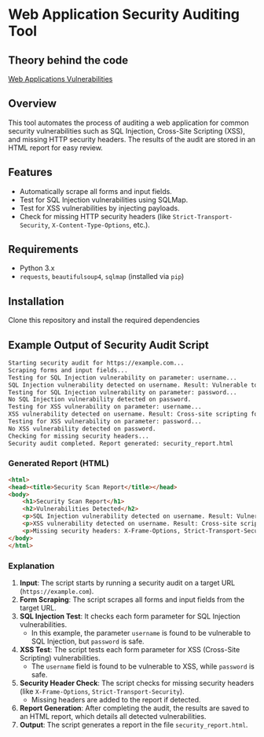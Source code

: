 # Web Application Security Auditing Tool

## Theory behind the code
[Web Applications Vulnerabilities](https://claudiaslibrary.notion.site/Web-Applications-Vulnerabilities-12b19f756832801f9e2dd32a86bd628b)

## Overview
This tool automates the process of auditing a web application for common security vulnerabilities
such as SQL Injection, Cross-Site Scripting (XSS), and missing HTTP security headers.
The results of the audit are stored in an HTML report for easy review.

## Features
- Automatically scrape all forms and input fields.
- Test for SQL Injection vulnerabilities using SQLMap.
- Test for XSS vulnerabilities by injecting payloads.
- Check for missing HTTP security headers (like `Strict-Transport-Security`, `X-Content-Type-Options`, etc.).

## Requirements
- Python 3.x
- `requests`, `beautifulsoup4`, `sqlmap` (installed via `pip`)

## Installation
Clone this repository and install the required dependencies

## Example Output of Security Audit Script

```bash
Starting security audit for https://example.com...
Scraping forms and input fields...
Testing for SQL Injection vulnerability on parameter: username...
SQL Injection vulnerability detected on username. Result: Vulnerable to SQL Injection.
Testing for SQL Injection vulnerability on parameter: password...
No SQL Injection vulnerability detected on password.
Testing for XSS vulnerability on parameter: username...
XSS vulnerability detected on username. Result: Cross-site scripting found.
Testing for XSS vulnerability on parameter: password...
No XSS vulnerability detected on password.
Checking for missing security headers...
Security audit completed. Report generated: security_report.html
```


### Generated Report (HTML)

```html
<html>
<head><title>Security Scan Report</title></head>
<body>
    <h1>Security Scan Report</h1>
    <h2>Vulnerabilities Detected</h2>
    <p>SQL Injection vulnerability detected on username. Result: Vulnerable to SQL Injection.</p>
    <p>XSS vulnerability detected on username. Result: Cross-site scripting found.</p>
    <p>Missing security headers: X-Frame-Options, Strict-Transport-Security</p>
</body>
</html>
```


### Explanation

1. **Input**: The script starts by running a security audit on a target URL (`https://example.com`).
2. **Form Scraping**: The script scrapes all forms and input fields from the target URL.
3. **SQL Injection Test**: It checks each form parameter for SQL Injection vulnerabilities.
   - In this example, the parameter `username` is found to be vulnerable to SQL Injection, but `password` is safe.
4. **XSS Test**: The script tests each form parameter for XSS (Cross-Site Scripting) vulnerabilities.
   - The `username` field is found to be vulnerable to XSS, while `password` is safe.
5. **Security Header Check**: The script checks for missing security headers (like `X-Frame-Options`, `Strict-Transport-Security`).
   - Missing headers are added to the report if detected.
6. **Report Generation**: After completing the audit, the results are saved to an HTML report, which details all detected vulnerabilities.
7. **Output**: The script generates a report in the file `security_report.html`.
